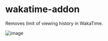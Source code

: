 # wakatime-addon
Removes limit of viewing history in WakaTime.



![image](https://user-images.githubusercontent.com/66589759/223731737-573e6e45-e265-4c6c-86ad-8907c6727f95.png)
